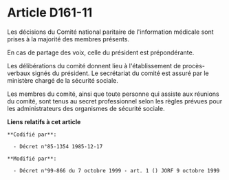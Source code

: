 # Article D161-11

Les décisions du Comité national paritaire de l'information médicale sont prises à la majorité des membres présents.

En cas de partage des voix, celle du président est prépondérante.

Les délibérations du comité donnent lieu à l'établissement de procès-verbaux signés du président. Le secrétariat du comité
est assuré par le ministère chargé de la sécurité sociale.

Les membres du comité, ainsi que toute personne qui assiste aux réunions du comité, sont tenus au secret professionnel selon
les règles prévues pour les administrateurs des organismes de sécurité sociale.

**Liens relatifs à cet article**

	**Codifié par**:

	  - Décret n°85-1354 1985-12-17

	**Modifié par**:

	  - Décret n°99-866 du 7 octobre 1999 - art. 1 () JORF 9 octobre 1999
